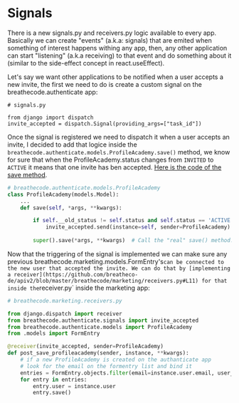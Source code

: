 # Signals

There is a new signals.py and receivers.py logic available to every app. Basically we can create "events" (a.k.a: signals) that are emited when something of interest happens withing any app, then, any other application can start "listening" (a.k.a receiving) to that event and do something about it (similar to the side-effect concept in react.useEffect).

Let's say we want other applications to be notified when a user accepts a new invite, the first we need to do is create a custom signal on the breathecode.authenticate app:

```
# signals.py

from django import dispatch
invite_accepted = dispatch.Signal(providing_args=["task_id"])
```

Once the signal is registered we need to dispatch it when a user accepts an invite, I decided to add that logice inside the `breathecode.authenticate.models.ProfileAcademy.save()` method, we know for sure that when the ProfileAcademy.status changes from `INVITED` to `ACTIVE` it means that one invite has ben accepted. [Here is the code of the save method](https://github.com/breatheco-de/apiv2/blob/5c6230503eb6104890a1a1c8cc3782172cddeecd/breathecode/authenticate/models.py#L188).

```py
# breathecode.authenticate.models.ProfileAcademy
class ProfileAcademy(models.Model):
    ...
    def save(self, *args, **kwargs):

        if self.__old_status != self.status and self.status == 'ACTIVE':
            invite_accepted.send(instance=self, sender=ProfileAcademy)
        
        super().save(*args, **kwargs)  # Call the "real" save() method.
```

Now that the triggering of the signal is implemented we can make sure any previous breathecode.marketing.models.FormEntry's` can be connected to the new user that accepted the invite. We can do that by [implementing a receiver](https://github.com/breatheco-de/apiv2/blob/master/breathecode/marketing/receivers.py#L11) for that inside the `receiver.py` inside the marketing app:

```py
# breathecode.marketing.receivers.py

from django.dispatch import receiver
from breathecode.authenticate.signals import invite_accepted
from breathecode.authenticate.models import ProfileAcademy
from .models import FormEntry

@receiver(invite_accepted, sender=ProfileAcademy)
def post_save_profileacademy(sender, instance, **kwargs):
    # if a new ProfileAcademy is created on the authanticate app
    # look for the email on the formentry list and bind it
    entries = FormEntry.objects.filter(email=instance.user.email, user__isnull=True)
    for entry in entries:
        entry.user = instance.user
        entry.save()
```

